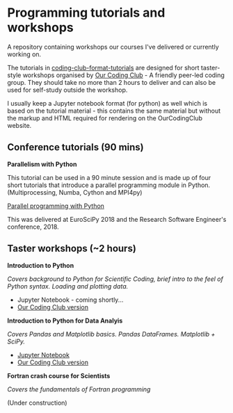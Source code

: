 # Programming tutorials and workshops

A repository containing workshops our courses I've delivered or currently working on.

The tutorials in [coding-club-format-tutorials](https://github.com/dvalters/Programming-tutorials/tree/master/coding-club-format-tutorials) are designed for short taster-style workshops organised by [Our Coding Club](https://ourcodingclub.github.io) - A friendly peer-led coding group. They should take no more than 2 hours to deliver and can also be used for self-study outside the workshop.

I usually keep a Jupyter notebook format (for python) as well which is based on the tutorial material - this contains the same material but without the markup and HTML required for rendering on the OurCodingClub website.

## Conference tutorials (90 mins)

**Parallelism with Python**

This tutorial can be used in a 90 minute session and is made up of four short tutorials that introduce a parallel programming module in Python. (Multiprocessing, Numba, Cython and MPI4py)

[Parallel programming with Python](https://github.com/dvalters/RSE18-Python-Parallel-workshop)

This was delivered at EuroSciPy 2018 and the Research Software Engineer's conference, 2018.

## Taster workshops (~2 hours)

**Introduction to Python** 

_Covers background to Python for Scientific Coding, brief intro to the feel of Python syntax. Loading and plotting data._

- Jupyter Notebook - coming shortly...
- [Our Coding Club version](https://ourcodingclub.github.io/2018/01/26/python-intro.html)

**Introduction to Python for Data Analyis**

_Covers Pandas and Matplotlib basics. Pandas DataFrames. Matplotlib + SciPy._

 - [Jupyter Notebook](https://github.com/dvalters/Python-tutorials/blob/master/PandasIntro.ipynb)
 - [Our Coding Club version](https://ourcodingclub.github.io/2018/04/18/pandas-python-intro.html)

**Fortran crash course for Scientists**

_Covers the fundamentals of Fortran programming_

(Under construction)
